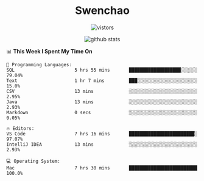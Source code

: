 <h1 align="center">Swenchao</h3>

<p align="center">
  <img src="https://visitor-badge.glitch.me/badge?page_id=Swenchao" alt="vistors" />
</p>

<p align="center">
  <img src="https://github-readme-stats.vercel.app/api?username=Swenchao&count_private=true&show_icons=true&theme=vue-dark&hide_title=true" alt="github stats" />
</p>

<!--START_SECTION:waka-->
📊 **This Week I Spent My Time On** 

```text
💬 Programming Languages: 
SQL                      5 hrs 55 mins       ███████████████████░░░░░░   79.04% 
Text                     1 hr 7 mins         ███░░░░░░░░░░░░░░░░░░░░░░   15.0% 
CSV                      13 mins             ░░░░░░░░░░░░░░░░░░░░░░░░░   2.95% 
Java                     13 mins             ░░░░░░░░░░░░░░░░░░░░░░░░░   2.93% 
Markdown                 0 secs              ░░░░░░░░░░░░░░░░░░░░░░░░░   0.05%

🔥 Editors: 
VS Code                  7 hrs 16 mins       ████████████████████████░   97.07% 
IntelliJ IDEA            13 mins             ░░░░░░░░░░░░░░░░░░░░░░░░░   2.93%

💻 Operating System: 
Mac                      7 hrs 30 mins       █████████████████████████   100.0%

```


<!--END_SECTION:waka-->
